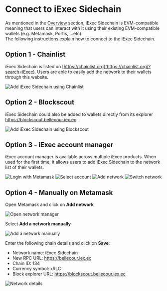 # Connect to iExec Sidechain

As mentioned in the [Overview](for-developers/sidechain/overview.md) section,
iExec Sidechain is EVM-compatible meaning that users can interact with it using
their existing EVM-compatible wallets (e.g. Metamask, Portis, ...etc).  
The following instructions explain how to connect to the iExec Sidechain.

## Option 1 - Chainlist

iExec Sidechain is listed on
[https://chainlist.org](https://chainlist.org/?search=iExec). Users are able to
easily add the network to their wallets through this website.

![Add iExec Sidechain using Chainlist](../../assets/chainlist.png)

## Option 2 - Blockscout

iExec Sidechain could also be added to wallets directly from its explorer
<https://blockscout.bellecour.iex.ec>.

![Add iExec Sidechain using Blockscout](../../assets/blockscout.png)

## Option 3 - iExec account manager

iExec account manager is available across multiple iExec products. When used for
the first time, it allows users to add iExec Sidechain to the network list of
their wallets.

![Login with Metamask](../../assets/iexec-account-manager-1.png)
![Select account](../../assets/iexec-account-manager-2.png)
![Add network](../../assets/iexec-account-manager-3.png)
![Switch network](../../assets/iexec-account-manager-4.png)

## Option 4 - Manually on Metamask

Open Metamask and click on **Add network**

![Open network manager](../../assets/metamask-add-network-1.png)

Select **Add a network manually**

![Add a network manually](../../assets/metamask-add-network-2.png)

Enter the following chain details and click on **Save**:

- Network name: iExec Sidechain
- New RPC URL: <https://bellecour.iex.ec>
- Chain ID: 134
- Currency symbol: xRLC
- Block explorer URL: <https://blockscout.bellecour.iex.ec>

![Network details](../../assets/metamask-add-network-3.png)
